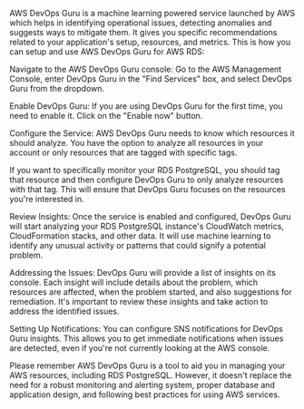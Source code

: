 AWS DevOps Guru is a machine learning powered service launched by AWS which helps in identifying operational issues, detecting anomalies and suggests ways to mitigate them. It gives you specific recommendations related to your application's setup, resources, and metrics. This is how you can setup and use AWS DevOps Guru for AWS RDS:

Navigate to the AWS DevOps Guru console: Go to the AWS Management Console, enter DevOps Guru in the "Find Services" box, and select DevOps Guru from the dropdown.

Enable DevOps Guru: If you are using DevOps Guru for the first time, you need to enable it. Click on the "Enable now" button.

Configure the Service: AWS DevOps Guru needs to know which resources it should analyze. You have the option to analyze all resources in your account or only resources that are tagged with specific tags.

If you want to specifically monitor your RDS PostgreSQL, you should tag that resource and then configure DevOps Guru to only analyze resources with that tag. This will ensure that DevOps Guru focuses on the resources you're interested in.

Review Insights: Once the service is enabled and configured, DevOps Guru will start analyzing your RDS PostgreSQL instance's CloudWatch metrics, CloudFormation stacks, and other data. It will use machine learning to identify any unusual activity or patterns that could signify a potential problem.

Addressing the Issues: DevOps Guru will provide a list of insights on its console. Each insight will include details about the problem, which resources are affected, when the problem started, and also suggestions for remediation. It's important to review these insights and take action to address the identified issues.

Setting Up Notifications: You can configure SNS notifications for DevOps Guru insights. This allows you to get immediate notifications when issues are detected, even if you're not currently looking at the AWS console.

Please remember AWS DevOps Guru is a tool to aid you in managing your AWS resources, including RDS PostgreSQL. However, it doesn't replace the need for a robust monitoring and alerting system, proper database and application design, and following best practices for using AWS services.
